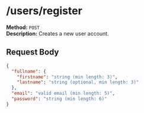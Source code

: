# /users/register

**Method:** `POST`  
**Description:** Creates a new user account.

## Request Body

```json
{
  "fullname": {
    "firstname": "string (min length: 3)",
    "lastname": "string (optional, min length: 3)"
  },
  "email": "valid email (min length: 5)",
  "password": "string (min length: 6)"
}
